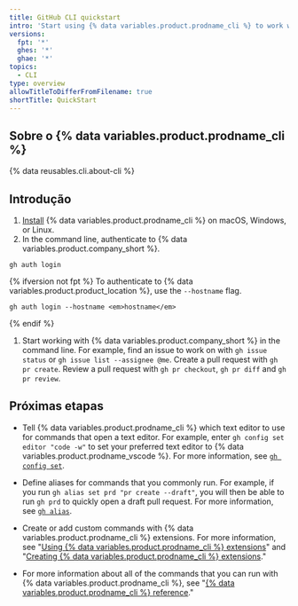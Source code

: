 ```yaml
---
title: GitHub CLI quickstart
intro: 'Start using {% data variables.product.prodname_cli %} to work with {% data variables.product.company_short %} in the command line.'
versions:
  fpt: '*'
  ghes: '*'
  ghae: '*'
topics:
  - CLI
type: overview
allowTitleToDifferFromFilename: true
shortTitle: QuickStart
---
```


## Sobre o {% data variables.product.prodname_cli %}

{% data reusables.cli.about-cli %}

## Introdução

1. [Install](https://github.com/cli/cli#installation) {% data variables.product.prodname_cli %} on macOS, Windows, or Linux.
1. In the command line, authenticate to {% data variables.product.company_short %}.

  ```shell
  gh auth login
  ```

  {% ifversion not fpt %}
  To authenticate to {% data variables.product.product_location %}, use the `--hostname` flag.

  ```shell
  gh auth login --hostname <em>hostname</em>
  ```

  {% endif %}
1. Start working with {% data variables.product.company_short %} in the command line. For example, find an issue to work on with `gh issue status` or `gh issue list --assignee @me`. Create a pull request with `gh pr create`. Review a pull request with `gh pr checkout`, `gh pr diff` and `gh pr review`.

## Próximas etapas

- Tell {% data variables.product.prodname_cli %} which text editor to use for commands that open a text editor. For example, enter `gh config set editor "code -w"` to set your preferred text editor to {% data variables.product.prodname_vscode %}. For more information, see [`gh config set`](https://cli.github.com/manual/gh_config_set).

- Define aliases for commands that you commonly run. For example, if you run `gh alias set prd "pr create --draft"`, you will then be able to run `gh prd` to quickly open a draft pull request. For more information, see [`gh alias`](https://cli.github.com/manual/gh_alias).

- Create or add custom commands with {% data variables.product.prodname_cli %} extensions. For more information, see "[Using {% data variables.product.prodname_cli %} extensions](/github-cli/github-cli/using-github-cli-extensions)" and "[Creating {% data variables.product.prodname_cli %} extensions](/github-cli/github-cli/creating-github-cli-extensions)."

- For more information about all of the commands that you can run with {% data variables.product.prodname_cli %}, see "[{% data variables.product.prodname_cli %} reference](/github-cli/github-cli/github-cli-reference)."
